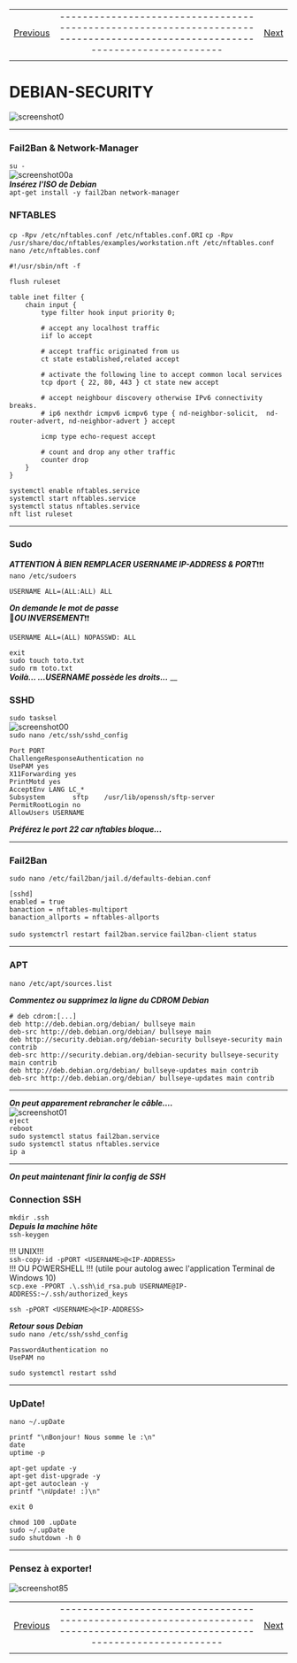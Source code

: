 |             |             |               |
| :---        |    :----:   |          ---: |
| [Previous](06-debian-config.md)     |-----------------------------------------------------------------------------------------------------------------------------| [Next](08-debian-GUI.md)   |
|             |             |               |

#   DEBIAN-SECURITY
![screenshot0](IMG/debian-logo.png)  
___

### Fail2Ban & Network-Manager
`su -`  
![screenshot00a](IMG/06-debian-config/00a.png)  
***Insérez l'ISO de Debian***  
`apt-get install -y fail2ban network-manager`  

### NFTABLES
`cp -Rpv /etc/nftables.conf /etc/nftables.conf.ORI`
`cp -Rpv /usr/share/doc/nftables/examples/workstation.nft /etc/nftables.conf`  
`nano /etc/nftables.conf`

    #!/usr/sbin/nft -f

    flush ruleset

    table inet filter {
        chain input {
            type filter hook input priority 0;

            # accept any localhost traffic
            iif lo accept

            # accept traffic originated from us
            ct state established,related accept

            # activate the following line to accept common local services
            tcp dport { 22, 80, 443 } ct state new accept

            # accept neighbour discovery otherwise IPv6 connectivity breaks.
            # ip6 nexthdr icmpv6 icmpv6 type { nd-neighbor-solicit,  nd-router-advert, nd-neighbor-advert } accept

            icmp type echo-request accept

            # count and drop any other traffic
            counter drop
        }
    }

`systemctl enable nftables.service`  
`systemctl start nftables.service`  
`systemctl status nftables.service`  
`nft list ruleset`
___

### Sudo
***ATTENTION À BIEN REMPLACER USERNAME IP-ADDRESS & PORT***❗❗❗  
`nano /etc/sudoers`  

    USERNAME ALL=(ALL:ALL) ALL

***On demande le mot de passe***  
🛑***OU INVERSEMENT***❗❗

    USERNAME ALL=(ALL) NOPASSWD: ALL

`exit`  
`sudo touch toto.txt`  
`sudo rm toto.txt`  
***Voilà... ...USERNAME possède les droits...***
__

### SSHD
`sudo tasksel`  
![screenshot00](IMG/07-debian-security/00.png)  
`sudo nano /etc/ssh/sshd_config`

    Port PORT
    ChallengeResponseAuthentication no
    UsePAM yes
    X11Forwarding yes
    PrintMotd yes
    AcceptEnv LANG LC_*
    Subsystem       sftp    /usr/lib/openssh/sftp-server
    PermitRootLogin no
    AllowUsers USERNAME
***Préférez le port 22 car nftables bloque...***
___

### Fail2Ban
`sudo nano /etc/fail2ban/jail.d/defaults-debian.conf`

    [sshd]
    enabled = true
    banaction = nftables-multiport
    banaction_allports = nftables-allports
`sudo systemctrl restart fail2ban.service`
`fail2ban-client status`
___

### APT
`nano /etc/apt/sources.list`  

***Commentez ou supprimez la ligne du CDROM Debian***  

    # deb cdrom:[...]
	deb http://deb.debian.org/debian/ bullseye main
	deb-src http://deb.debian.org/debian/ bullseye main
	deb http://security.debian.org/debian-security bullseye-security main contrib
	deb-src http://security.debian.org/debian-security bullseye-security main contrib
	deb http://deb.debian.org/debian/ bullseye-updates main contrib
	deb-src http://deb.debian.org/debian/ bullseye-updates main contrib
___

***On peut apparement rebrancher le câble....***  
![screenshot01](IMG/07-debian-security/01.png)  
`eject`  
`reboot`  
`sudo systemctl status fail2ban.service`  
`sudo systemctl status nftables.service`    
`ip a`    
___

***On peut maintenant finir la config de SSH***
### Connection SSH
`mkdir .ssh`  
***Depuis la machine hôte***  
`ssh-keygen`  

!!! UNIX!!!  
`ssh-copy-id -pPORT <USERNAME>@<IP-ADDRESS>`  
!!! OU POWERSHELL !!! (utile pour autolog awec l'application Terminal de Windows 10)  
`scp.exe -PPORT .\.ssh\id_rsa.pub USERNAME@IP-ADDRESS:~/.ssh/authorized_keys`  
  
`ssh -pPORT <USERNAME>@<IP-ADDRESS>`  

***Retour sous Debian***  
`sudo nano /etc/ssh/sshd_config`  

    PasswordAuthentication no
    UsePAM no
`sudo systemctl restart sshd`  
___

### UpDate!
`nano ~/.upDate`

    printf "\nBonjour! Nous somme le :\n"
    date
    uptime -p

    apt-get update -y
    apt-get dist-upgrade -y
    apt-get autoclean -y
    printf "\nUpdate! :)\n"

    exit 0
`chmod 100 .upDate`  
`sudo ~/.upDate`  
`sudo shutdown -h 0`
___

###	Pensez à exporter!
![screenshot85](IMG/05-debian-install/85.png)

|             |             |               |
| :---        |    :----:   |          ---: |
| [Previous](06-debian-config.md)     |-----------------------------------------------------------------------------------------------------------------------------| [Next](08-debian-GUI.md)   |
|             |             |               |
